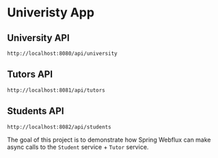 # Univeristy App

## University API
`http://localhost:8080/api/university`

## Tutors API
`http://localhost:8081/api/tutors`

## Students API
`http://localhost:8082/api/students`

The goal of this project is to demonstrate how Spring Webflux can make async calls to the `Student` service + `Tutor` service.
